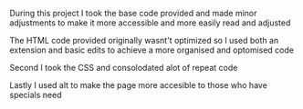 During this project I took the base code provided and made minor adjustments to make it more accessible and more easily read and adjusted

The HTML code provided originally wasnt't optimized so I used both an extension and basic edits to achieve a more organised and optomised code

Second I took the CSS and consolodated alot of repeat code

Lastly I used alt to make the page more accesible to those who have specials need
